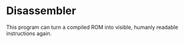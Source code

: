 # Disassembler
This program can turn a compiled ROM into visible, humanly readable instructions again.

